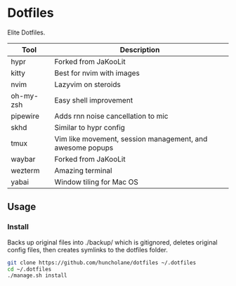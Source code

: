 # Dotfiles

Elite Dotfiles.

| Tool | Description |
|---|---|
| hypr | Forked from JaKooLit |
| kitty | Best for nvim with images |
| nvim | Lazyvim on steroids |
| oh-my-zsh | Easy shell improvement |
| pipewire | Adds rnn noise cancellation to mic |
| skhd | Similar to hypr config |
| tmux | Vim like movement, session management, and awesome popups |
| waybar | Forked from JaKooLit |
| wezterm | Amazing terminal |
| yabai | Window tiling for Mac OS |

## Usage

### Install

Backs up original files into ./backup/ which is gitignored, deletes original config files, then creates symlinks to the dotfiles folder.

```bash
git clone https://github.com/huncholane/dotfiles ~/.dotfiles
cd ~/.dotfiles
./manage.sh install
```
